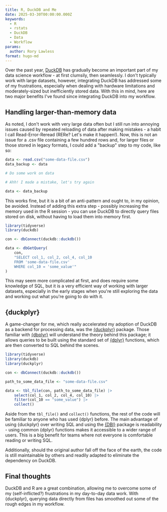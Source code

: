 ```yaml
---
title: R, DuckDB and Me
date: 2025-03-30T00:00:00.000Z
keywords:
  - R
  - rstats
  - DuckDB
  - Data
  - Workflow
params:
  author: Rory Lawless
format: hugo-md
---
```



Over the past year, [DuckDB](https://duckdb.org/docs/stable/clients/r) has gradually become an important part of my data science workflow - at first clumsily, then seamlessly. I don't typically work with large datasets, however, integrating DuckDB has addressed some of my frustrations, especially when dealing with hardware limitations and moderately-sized but inefficiently stored data. With this in mind, here are two major benefits I've found since integrating DuckDB into my workflow.

## Handling larger-than-memory data

As noted, I don't work with very large data often but I still run into annoying issues caused by repeated reloading of data after making mistakes - a habit I call Read-Error-Reread (RERe? Let's make it happen!). Now, this is not an issue for a .csv file containing a few hundred rows and, for larger files or those stored in legacy formats, I could add a "backup" step to my code, like so:

``` r
data <- read.csv("some-data-file.csv")
data_backup <- data

# Do some work on data

# Ahh! I made a mistake, let's try again

data <- data_backup
```

This works fine, but it is a bit of an anti-pattern and ought to, in my opinion, be avoided. Instead of adding this extra step - possibly increasing the memory used in the R session - you can use DuckDB to directly query files stored on disk, without having to load them into memory first.

``` r
library(tidyverse)
library(duckdb)

con <- dbConnect(duckdb::duckdb())

data <- dbGetQuery(
    con,
    "SELECT col_1, col_2, col_4, col_10
    FROM 'some-data-file.csv'
    WHERE col_10 = 'some_value'"
)
```

This may seem more complicated at first, and does require some knowledge of SQL, but it is a very efficient way of working with larger datasets, especially in the early stages when you're still exploring the data and working out what you're going to do with it.

## {duckplyr}

A game-changer for me, which really accelerated my adoption of DuckDB as a backend for processing data, was the [{duckplyr}](https://duckplyr.tidyverse.org) package. Those familiar with [{dbplyr}](https://dbplyr.tidyverse.org) will understand the theory behind this package; it allows queries to be built using the standard set of [{dplyr}](https://dplyr.tidyverse.org) functions, which are then converted to SQL behind the scenes.

``` r
library(tidyverse)
library(duckdb)
library(duckplyr)

con <- dbConnect(duckdb::duckdb())

path_to_some_data_file <- "some-data-file.csv"

data <- tbl_file(con, path_to_some_data_file) |>
    select(col_1, col_2, col_4, col_10) |>
    filter(col_10 == "some_value") |>
    collect()
```

Aside from the `tbl_file()` and `collect()` functions, the rest of the code will be familiar to anyone who has used {dplyr} before. The main advantage of using {duckplyr} over writing SQL and using the [{DBI}](https://dbi.r-dbi.org) package is readability - using common {dplyr} functions makes it accessible to a wider range of users. This is a big benefit for teams where not everyone is comfortable reading or writing SQL.

Additionally, should the original author fall off the face of the earth, the code is still maintainable by others and readily adapted to eliminate the dependency on DuckDB.

## Final thoughts

DuckDB and R are a great combination, allowing me to overcome some of my (self-inflicted?) frustrations in my day-to-day data work. With {duckplyr}, querying data directly from files has smoothed out some of the rough edges in my workflow.
